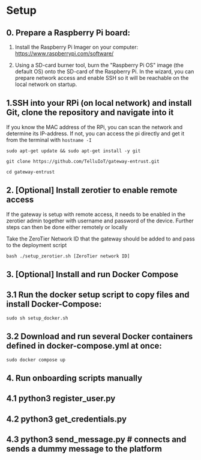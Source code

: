# Setup

## 0. Prepare a Raspberry Pi board:

1. Install the Raspberry Pi Imager on your computer: https://www.raspberrypi.com/software/

2. Using a SD-card burner tool, burn the "Raspberry Pi OS" image (the default OS) onto the SD-card of the Raspberry Pi. In the wizard, you can prepare network access and enable SSH so it will be reachable on the local network on startup.

## 1.SSH into your RPi (on local network) and install Git, clone the repository and navigate into it

If you know the MAC address of the RPi, you can scan the network and determine its IP-address. If not, you can access the pi directly and get it from the terminal with `hostname -I`

`sudo apt-get update && sudo apt-get install -y git`

`git clone https://github.com/TelluIoT/gateway-entrust.git`

`cd gateway-entrust`

## 2. [Optional] Install zerotier to enable remote access

If the gateway is setup with remote access, it needs to be enabled in the zerotier admin together with username and password of the device. Further steps can then be done either remotely or locally

Take the ZeroTier Network ID that the gateway should be added to and pass to the deployment script

`bash ./setup_zerotier.sh [ZeroTier network ID]`

## 3. [Optional] Install and run Docker Compose

## 3.1 Run the docker setup script to copy files and install Docker-Compose:

`sudo sh setup_docker.sh`

## 3.2 Download and run several Docker containers defined in docker-compose.yml at once:

`sudo docker compose up`


## 4. Run onboarding scripts manually

## 4.1 python3 register_user.py

## 4.2 python3 get_credentials.py

## 4.3 python3 send_message.py # connects and sends a dummy message to the platform
